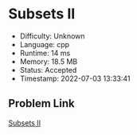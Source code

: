 # Subsets II

- Difficulty: Unknown
- Language: cpp
- Runtime: 14 ms
- Memory: 18.5 MB
- Status: Accepted
- Timestamp: 2022-07-03 13:33:41

## Problem Link
[Subsets II](https://leetcode.com/problems/subsets-ii)

